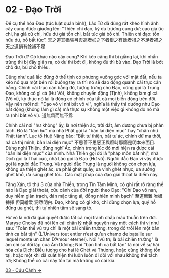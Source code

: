 # 02 - Đạo Trời

Để cụ thể hóa Đạo (tức luật quân bình), Lão Tử đã dùng rất khéo hình ảnh cây
cung được giương lên: “Thiên chi đạo, kỳ du trương cung dư; cao giả ức chi, hạ
giả cử chi, hữu dư giả tổn chi, bất túc giả bổ chi. Thiên chi đạo: tổn hữu dư,
bổ bất túc”. 天之道其猶張弓舆高者抑之下者舉之有餘者損之不足者補之天之道損有餘補不足

Đạo Trời ư? Có khác nào cây cung? Khi kéo căng thì bị giằng lại, khi nhấn trùng
thì bị đẩy giãn ra, có dư thì bớt đi, không đủ thì bù vào. Đạo Trời là bớt chỗ
dư, bù chỗ thiếu.

Cũng như quả lắc đứng ở thế tịnh có phương vuông góc với mặt đất, nếu ta kéo nó
qua một bên rồi buông tay ra thì nó sẽ dao động quanh cái trục cân bằng. Chính
cái trục cân bằng đó, tượng trưng cho Đạo, cũng gọi là Trung Đạo, không có gì
cả (Hư Vô), không chuyển động (Tịnh), không làm gì cả (Vô vi), kỳ thực nó lại
là động cơ chính của tất cả mọi biến động trên đời. Vậy nên mới nói: "Đạo vô vi
nhi bất vô vi", nghĩa là thấy thì dường như Đạo bất động (không làm gì cả) mà
thực sự không một việc gì không do nó mà ra (nhi bất vô vi). 道無爲而無不爲

Chính cái nơi "hư không" ấy, là nơi thiện ác, trời đất, âm dương chưa bị phân
tách. Đó là "tâm hư" mà nhà Phật gọi là "bản lai diện mục" hay "chân như Phật
tánh". Lục tổ Huệ Năng bảo: "Bất tư thiện, bất tư ác, chính dữ ma thời, ná cá
thị minh, bản lai diện mục" 不思善不思惡正與麽時那箇是明本來面目. Đừng nghĩ Thiện,
đừng nghĩ Ác, chính trong lúc đó mới hiện ra được cái "bản lai diện mục" của
mình. Nhà Thiền gọi đó là "pháp môn bất nhị", nhà Dịch gọi là Thái cực, nhà Lão
gọi là Đạo (Hư vô). Người đắc Đạo vì vậy được gọi là người đắc Trung. Và người
đắc Trung là người không còn chọn lựa, không ưa thiện ghét ác, ưa phải ghét
quấy, ưa vinh ghét nhục, ưa sướng ghét khổ, ưa sáng ghét tối... Các mật pháp của
đạo giải thoát là điểm này.

Tăng Xán, tổ thứ 3 của nhà Thiền, trong Tín Tâm Minh, có ghi rất rõ ràng thế nào
là Đạo giải thoát, cứu cánh của đời người theo Đạo: "Chí Đạo vô nan, duy hiềm
giản trạch, đản mặc tắng ái, đỗng nhiên minh bạch" 至道無難 唯嫌揀擇 但莫繒爱
洞然明白. Đạo, không có gì khó, chỉ đừng chọn lựa, quý hồ đừng ưa ghét, thì tự
nhiên tâm sẽ sáng tỏ.

Hư vô là nơi đã giải quyết được tất cả mọi tranh chấp mâu thuẫn trên đời. Maryse
Choisy đã nói lên cái chân lý nhất nguyên này một cách thi vị như sau: "Toàn thể
vũ trụ chỉ là một bãi chiến trường, trong đó trỗi lên một bản tình ca bất tận"
(L’Univers tout entier n’est qu’un champ de bataille sur lequel monte un chan
D’Amour eternel). Nói "vũ trụ là bãi chiến trường" là ám chỉ sự đối lập của Âm
Dương; Nói "bản tình ca bất tận" là nói về sự hài hòa của Dịch; Biểu tượng cho
hai lẽ Ghét và Thương, hoặc cùng không tồn tại, hoặc một khi đã xuất hiện thì
luôn luôn đi đôi với nhau không thể tách rời; Không thể có cái này tồn tại mà
không có cái kia.

[03 - Cứu Cánh &rarr;](https://github.com/thaicuc/tinh-hoa-dao-hoc/blob/master/03-cuu-canh.md)
